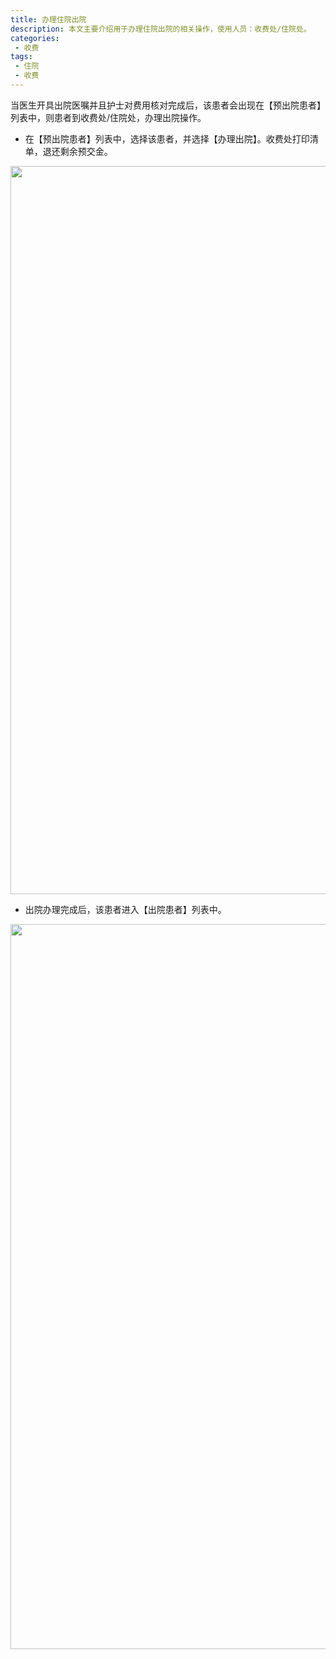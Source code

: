 ```yaml
---
title: 办理住院出院
description: 本文主要介绍用于办理住院出院的相关操作，使用人员：收费处/住院处。
categories:
 - 收费
tags:
 - 住院
 - 收费
---
```


当医生开具出院医嘱并且护士对费用核对完成后，该患者会出现在【预出院患者】列表中，则患者到收费处/住院处，办理出院操作。

* 在【预出院患者】列表中，选择该患者，并选择【办理出院】。收费处打印清单，退还剩余预交金。

<img src="http://7xta2c.com1.z0.glb.clouddn.com/99ios/1537087609903.png" width="1165"/>

* 出院办理完成后，该患者进入【出院患者】列表中。

<img src="http://7xta2c.com1.z0.glb.clouddn.com/99ios/1537087593938.png" width="1160"/>
